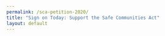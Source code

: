 ```yaml
---
permalink: /sca-petition-2020/
title: "Sign on Today: Support the Safe Communities Act"
layout: default
---
```

<script charset="utf-8" type="text/javascript" src="//js.hsforms.net/forms/shell.js"></script>

<script>
  hbspt.forms.create({
	portalId: "6201350",
	formId: "c5cef744-dff2-4714-9012-f003cee04830"
});
</script>